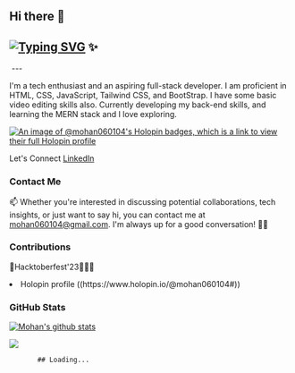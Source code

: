 ## Hi there 👋
## [![Typing SVG](https://readme-typing-svg.herokuapp.com?font=Fira+Code&pause=1000&width=435&lines=Hi+there!+It's+been+a+while+%F0%9F%91%8B%F0%9F%8F%BB)](https://git.io/typing-svg) ✨

<img src="https://komarev.com/ghpvc/?username=mohan060104&style=flat-square&color=blue" alt=""/>
---
<!--
**mohan060104/mohan060104** is a ✨ _special_ ✨ repository because its `README.md` (this file) appears on your GitHub profile.

Here are some ideas to get you started:

- 🔭 I’m currently working on ...
- 🌱 I’m currently learning ...
- 👯 I’m looking to collaborate on ...
- 🤔 I’m looking for help with ...
- 💬 Ask me about ...
- 📫 How to reach me: ...
- 😄 Pronouns: ...
- ⚡ Fun fact: ...-->
## I'm Mohan 
### Welcome to my Profile!


<!--[Your short bio, including your skills and interests]-->
I'm a tech enthusiast and an aspiring full-stack developer.
I am proficient in HTML, CSS, JavaScript, Tailwind CSS, and BootStrap. I have some basic video editing skills also.
Currently developing my back-end skills, and learning the MERN stack and I love exploring.

[![An image of @mohan060104's Holopin badges, which is a link to view their full Holopin profile](https://holopin.me/mohan060104)](https://holopin.io/@mohan060104)

<!--[Links to your social media profiles and personal website, if applicable]-->
Let's Connect 
[LinkedIn](https://www.linkedin.com/in/mohan060104/💼)


### Contact Me

📫 Whether you're interested in discussing potential collaborations, tech insights, or just want to say hi, you can contact me at mohan060104@gmail.com. I'm always up for a good conversation! 📩👋

                                                                        
<!--### Projects

[List of your most notable projects, with links to the repositories]

### Skills

[List of your skills and technologies, including any awards or certifications]

### Education

[List of your educational institutions and degrees]

### Experience

[List of your relevant work experience] -->

### Contributions

<!--[List of any open source projects or other communities you have contributed to]-->

🌟Hacktoberfest'23🌈👩‍💻
<li>Holopin profile ((https://www.holopin.io/@mohan060104#))</li>

### GitHub Stats
[![Mohan's github stats](https://github-readme-stats.vercel.app/api?username=mohan060104&count_private=true&show_icons=true)](https://github.com/anuraghazra/github-readme-stats) 
 
 <a href="https://github.com/mohan060104/github-readme-stats"><img
 align="center" src="https://github-readme-stats.vercel.app/api/top-langs/?username=mohan060104&layout=compact&theme=buefy&hide_border=true"
 /></a> 
<!--### Acknowledgments

[Thank anyone who has helped you along the way]

### Last Updated

[The date you last updated your README.md file]-->


           ## Loading...
